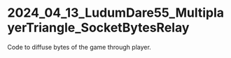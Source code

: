 # 2024_04_13_LudumDare55_MultiplayerTriangle_SocketBytesRelay
Code to diffuse bytes of the game through player.
